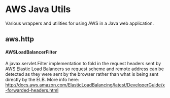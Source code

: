 # AWS Java Utils
Various wrappers and utilities for using AWS in a Java web application.

## aws.http

#### AWSLoadBalancerFilter
A javax.servlet.Filter implementation to fold in the request headers sent by 
AWS Elastic Load Balancers so request scheme and remote address can be detected as they
were sent by the browser rather than what is being sent directly by the ELB.
More info here: http://docs.aws.amazon.com/ElasticLoadBalancing/latest/DeveloperGuide/x-forwarded-headers.html


